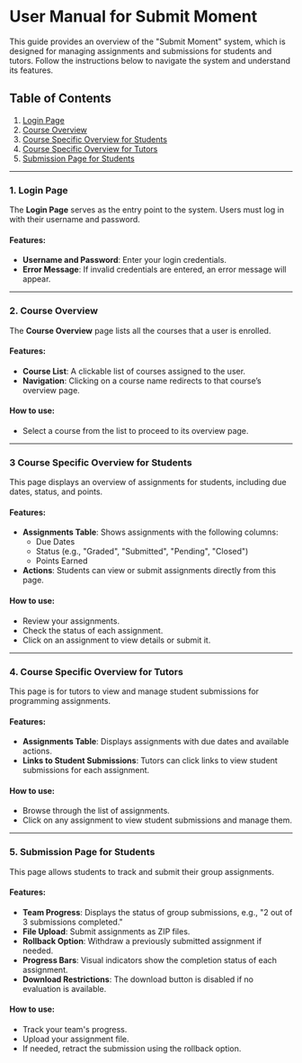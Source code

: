# User Manual for Submit Moment

This guide provides an overview of the "Submit Moment" system, which is designed for managing assignments and submissions for students and tutors. Follow the instructions below to navigate the system and understand its features.

## Table of Contents

1. [Login Page](#login-page-loginhtml)
2. [Course Overview](#tutor-overview-uebersichtthtml)
3. [Course Specific Overview for Students](#programming-overview-for-students-progübersichtshtml)
4. [Course Specific Overview for Tutors](#programming-overview-for-tutors-progübersichtthtml)
5. [Submission Page for Students](#submission-page-for-students-submissionshtml)

---

### 1. Login Page 

The **Login Page** serves as the entry point to the system. Users must log in with their username and password.

#### Features:
- **Username and Password**: Enter your login credentials.
- **Error Message**: If invalid credentials are entered, an error message will appear.

---

### 2. Course Overview

The **Course Overview** page lists all the courses that a user is enrolled.

#### Features:
- **Course List**: A clickable list of courses assigned to the user.
- **Navigation**: Clicking on a course name redirects to that course’s overview page.

#### How to use:
- Select a course from the list to proceed to its overview page.

---

### 3 Course Specific Overview for Students 

This page displays an overview of assignments for students, including due dates, status, and points.

#### Features:
- **Assignments Table**: Shows assignments with the following columns:
    - Due Dates
    - Status (e.g., "Graded", "Submitted", "Pending", "Closed")
    - Points Earned
- **Actions**: Students can view or submit assignments directly from this page.

#### How to use:
- Review your assignments.
- Check the status of each assignment.
- Click on an assignment to view details or submit it.

---

### 4. Course Specific Overview for Tutors

This page is for tutors to view and manage student submissions for programming assignments.

#### Features:
- **Assignments Table**: Displays assignments with due dates and available actions.
- **Links to Student Submissions**: Tutors can click links to view student submissions for each assignment.

#### How to use:
- Browse through the list of assignments.
- Click on any assignment to view student submissions and manage them.

---

### 5. Submission Page for Students 

This page allows students to track and submit their group assignments.

#### Features:
- **Team Progress**: Displays the status of group submissions, e.g., "2 out of 3 submissions completed."
- **File Upload**: Submit assignments as ZIP files.
- **Rollback Option**: Withdraw a previously submitted assignment if needed.
- **Progress Bars**: Visual indicators show the completion status of each assignment.
- **Download Restrictions**: The download button is disabled if no evaluation is available.

#### How to use:
- Track your team's progress.
- Upload your assignment file.
- If needed, retract the submission using the rollback option.






